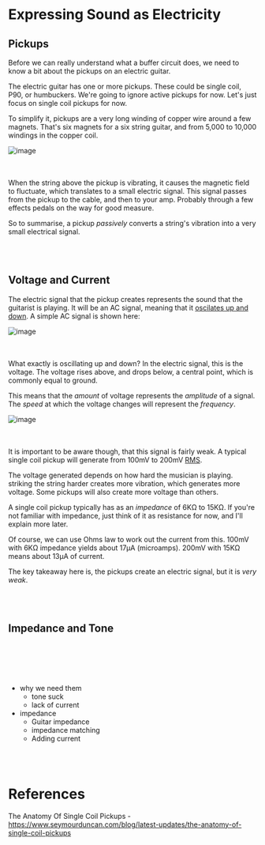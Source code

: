 # Expressing Sound as Electricity
## Pickups

Before we can really understand what a buffer circuit does, we need to know a bit about the pickups on an electric guitar.

The electric guitar has one or more pickups. These could be single coil, P90, or humbuckers. We're going to ignore active pickups for now. Let's just focus on single coil pickups for now.

To simplify it, pickups are a very long winding of copper wire around a few magnets. That's six magnets for a six string guitar, and from 5,000 to 10,000 windings in the copper coil.

![image](https://github.com/user-attachments/assets/3a037c5c-ac69-443e-ae1f-d3b4f08c93d2)


</br></br>
When the string above the pickup is vibrating, it causes the magnetic field to fluctuate, which translates to a small electric signal. This signal passes from the pickup to the cable, and then to your amp. Probably through a few effects pedals on the way for good measure.

So to summarise, a pickup _passively_ converts a string's vibration into a very small electrical signal.


</br></br>
## Voltage and Current

The electric signal that the pickup creates represents the sound that the guitarist is playing. It will be an AC signal, meaning that it [oscilates up and down](https://github.com/Network-Direction/Audio-Effect-Pedals/blob/Wha-Pedals/Audio%20Theory/2.%20Frequencies.md). A simple AC signal is shown here:

![image](https://github.com/user-attachments/assets/c90c0f79-96d3-4641-aeb1-ed0179c419ec)


</br></br>
What exactly is oscillating up and down? In the electric signal, this is the voltage. The voltage rises above, and drops below, a central point, which is commonly equal to ground.

This means that the _amount_ of voltage represents the _amplitude_ of a signal. The _speed_ at which the voltage changes will represent the _frequency_.

![image](https://github.com/user-attachments/assets/139c721b-b73a-4365-870c-acf297c7b9f4)


</br><br>
It is important to be aware though, that this signal is fairly weak. A typical single coil pickup will generate from 100mV to 200mV [RMS](https://github.com/Network-Direction/Audio-Effect-Pedals/blob/Wha-Pedals/Audio%20Theory/1.%20Waveforms.md#root-mean-square-rms).

The voltage generated depends on how hard the musician is playing. striking the string harder creates more vibration, which generates more voltage. Some pickups will also create more voltage than others.

A single coil pickup typically has as an _impedance_ of 6KΩ to 15KΩ. If you're not familiar with impedance, just think of it as resistance for now, and I'll explain more later.

Of course, we can use Ohms law to work out the current from this. 100mV with 6KΩ impedance yields about 17µA (microamps). 200mV with 15KΩ means about 13µA of current.

The key takeaway here is, the pickups create an electric signal, but it is _very weak_.


</br></br>
## Impedance and Tone



</br></br>
</br></br>

* why we need them
  * tone suck
  * lack of current
* impedance
  * Guitar impedance
  * impedance matching
  * Adding current



</br></br>
# References

The Anatomy Of Single Coil Pickups - https://www.seymourduncan.com/blog/latest-updates/the-anatomy-of-single-coil-pickups
